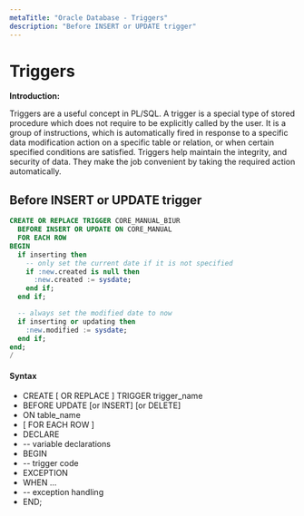 ```yaml
---
metaTitle: "Oracle Database - Triggers"
description: "Before INSERT or UPDATE trigger"
---
```


# Triggers


**Introduction:**

Triggers are a useful concept in PL/SQL. A trigger is a special type of stored procedure which does not require to be explicitly called by the user. It is a group of instructions, which is automatically fired in response to a specific data modification action on a specific table or relation, or when certain specified conditions are satisfied.
Triggers help maintain the integrity, and security of data. They make the job convenient by taking the required action automatically.



## Before INSERT or UPDATE trigger


```sql
CREATE OR REPLACE TRIGGER CORE_MANUAL_BIUR
  BEFORE INSERT OR UPDATE ON CORE_MANUAL
  FOR EACH ROW
BEGIN
  if inserting then
    -- only set the current date if it is not specified        
    if :new.created is null then
      :new.created := sysdate;
    end if;
  end if;

  -- always set the modified date to now
  if inserting or updating then
    :new.modified := sysdate;
  end if;
end;
/

```



#### Syntax


- CREATE [ OR REPLACE ] TRIGGER trigger_name
- BEFORE UPDATE [or INSERT] [or DELETE]
- ON table_name
- [ FOR EACH ROW ]
- DECLARE
- -- variable declarations
- BEGIN
- -- trigger code
- EXCEPTION
- WHEN ...
- -- exception handling
- END;

